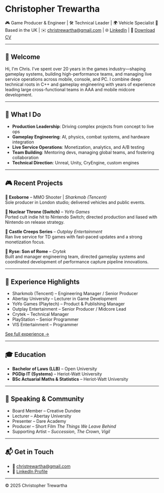 # Christopher Trewartha

🎮 Game Producer & Engineer | 🛠️ Technical Leader | 🌍 Vehicle Specialist 
📍 Based in the UK | ✉️ [christrewartha@gmail.com](mailto:christrewartha@gmail.com) | 🌐 [LinkedIn](https://www.linkedin.com/in/christrewartha/) | 📄 [Download CV](files/ChrisTrewarthaCV.pdf)

---

## 👋 Welcome

Hi, I'm Chris. I’ve spent over 20 years in the games industry—shaping gameplay systems, building high-performance teams, and managing live service operations across mobile, console, and PC. I combine deep technical roots in C++ and gameplay engineering with years of experience leading large cross-functional teams in AAA and mobile midcore development.

---

## 🔧 What I Do

- **Production Leadership**: Driving complex projects from concept to live ops  
- **Gameplay Engineering**: AI, physics, combat systems, and hardware integration  
- **Live Service Operations**: Monetization, analytics, and A/B testing  
- **Team Building**: Mentoring devs, managing global teams, and fostering collaboration  
- **Technical Direction**: Unreal, Unity, CryEngine, custom engines

---

## 🎮 Recent Projects

**🔹 Exoborne** – MMO Shooter | *Sharkmob (Tencent)*  
Sole producer in London studio; delivered vehicles and public events.

**🔹 Nuclear Throne (Switch)** – *YoYo Games*  
Ported cult indie hit to Nintendo Switch; directed production and liased with Nintendo on release strategy.

**🔹 Castle Creeps Series** – *Outplay Entertainment*  
Ran live service for TD games with fast-paced updates and a strong monetization focus.

**🔹 Ryse: Son of Rome** – *Crytek*  
Built and manager engineering team, directed gameplay systems and coordinated development of performance capture pipeline innovations.

---

## 🧠 Experience Highlights

- Sharkmob (Tencent) – Engineering Manager / Senior Producer  
- Abertay University – Lecturer in Game Development  
- YoYo Games (Playtech) – Product & Publishing Manager  
- Outplay Entertainment – Senior Producer / Midcore Lead  
- Crytek – Technical Manager  
- PlayStation – Senior Programmer  
- VIS Entertainment – Programmer

[See full experience →](#)

---

## 🎓 Education

- **Bachelor of Laws (LLB)** – Open University  
- **PGDip IT (Systems)** – Heriot-Watt University  
- **BSc Actuarial Maths & Statistics** – Heriot-Watt University

---

## 🎤 Speaking & Community

- Board Member – Creative Dundee  
- Lecturer – Abertay University  
- Presenter – Dare Academy  
- Producer – Short Film *The Things We Leave Behind*  
- Supporting Artist – *Succession*, *The Crown*, *Vigil*

---

## 📬 Get in Touch

- 📧 christrewartha@gmail.com  
- 💼 [LinkedIn Profile](https://www.linkedin.com/in/christrewartha/)    

---

© 2025 Christopher Trewartha
